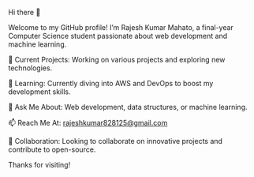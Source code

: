 Hi there 👋

Welcome to my GitHub profile! I’m Rajesh Kumar Mahato, a final-year Computer Science student
passionate about web development and machine learning.

🔭 Current Projects: Working on various projects and exploring new technologies.

🌱 Learning: Currently diving into AWS and DevOps to boost my development skills.

💬 Ask Me About: Web development, data structures, or machine learning.

📫 Reach Me At: rajeshkumar828125@gmail.com

🌟 Collaboration: Looking to collaborate on innovative projects and contribute to open-source.

Thanks for visiting! 
